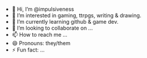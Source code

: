 - 👋 Hi, I’m @impulsiveness
- 👀 I’m interested in gaming, ttrpgs, writing & drawing.
- 🌱 I’m currently learning github & game dev.
- 💞️ I’m looking to collaborate on ...
- 📫 How to reach me ...
- 😄 Pronouns: they/them
- ⚡ Fun fact: ...

<!---
impulsiveness/impulsiveness is a ✨ special ✨ repository because its `README.md` (this file) appears on your GitHub profile.
You can click the Preview link to take a look at your changes.
--->
